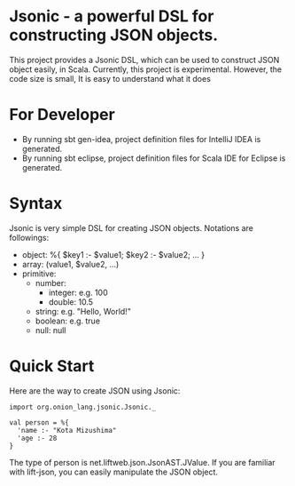 # Jsonic - a powerful DSL for constructing JSON objects.

This project provides a Jsonic DSL, which can be used to construct JSON object easily, in Scala.
Currently, this project is experimental.  However, the code size is small, It is easy to understand
what it does

# For Developer

* By running sbt gen-idea, project definition files for IntelliJ IDEA is generated.
* By running sbt eclipse, project definition files for Scala IDE for Eclipse is generated.

# Syntax

Jsonic is very simple DSL for creating JSON objects.  Notations are followings:

* object: 
    %{ $key1 :- $value1; $key2 :- $value2; ... }
* array:
    $($value1, $value2, ...)
* primitive: 
  * number:
    * integer: e.g. 100
    * double: 10.5
  * string: e.g. "Hello, World!"
  * boolean: e.g. true 
  * null: null

# Quick Start

Here are the way to create JSON using Jsonic:

    import org.onion_lang.jsonic.Jsonic._
    
    val person = %{
      'name :- "Kota Mizushima"
      'age :- 28
    }
    
The type of person is net.liftweb.json.JsonAST.JValue.  If you are familiar with lift-json, you can easily manipulate the JSON object.

